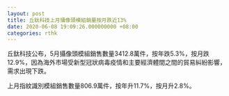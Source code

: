 ```yaml
---
layout: post
title: 丘鈦科技上月攝像頭模組銷量按月跌近13%
date: 2020-06-08 19:09:26.000000000 +08:00
categories: rthk
---
```


丘鈦科技公布，5月攝像頭模組銷售數量3412.8萬件，按年跌5.3%，按月跌12.9%，因為海外市場受新型冠狀病毒疫情和主要經濟體間之間的貿易糾紛影響，需求出現下跌。

上月指紋識別模組銷售數量806.9萬件，按年升11.7%，按月升2.8%。
